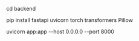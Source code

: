 cd backend

pip install fastapi uvicorn torch transformers Pillow

uvicorn app:app --host 0.0.0.0 --port 8000
